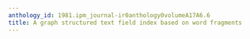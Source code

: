 ```yaml
---
anthology_id: 1981.ipm_journal-ir0anthology0volumeA17A6.6
title: A graph structured text field index based on word fragments
---
```

